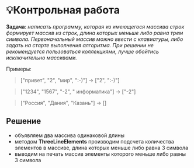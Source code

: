 
# 💡Контрольная работа

**Задача**: *написать программу, которая из имеющегося массива строк формирует массив из строк, длина которых меньше либо равна трем символа. Первоначальный массив можно ввести с клавиатуры, либо задать на старте выполнения алгоритма. При решении не рекомендуется пользоваться коллекциями, лучше обойтись исключительно массивами.*

Примеры:

>["привет", "2", "мир", ":-)"] -> ["2", ":-)"]

>["1234", "1567", "-2", " информатика"] -> ["-2"]

>["Россия", "Дания", "Казань"] -> []

## Решение
- объявляем два массива одинаковой длины
- методом **ThreeLineElements** производим подсчета количества элементов в массиве, длина которых меньше либо равна 3 символа
- выводим на печать массив элементы которого меньше либо равны 3 символа
